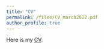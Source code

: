 ```yaml
---
title: "CV"
permalink: /files/CV_march2022.pdf
author_profile: true
---
```


Here is my [CV](http://auroregonzalez.github.io/files/CV_march2022.pdf).
